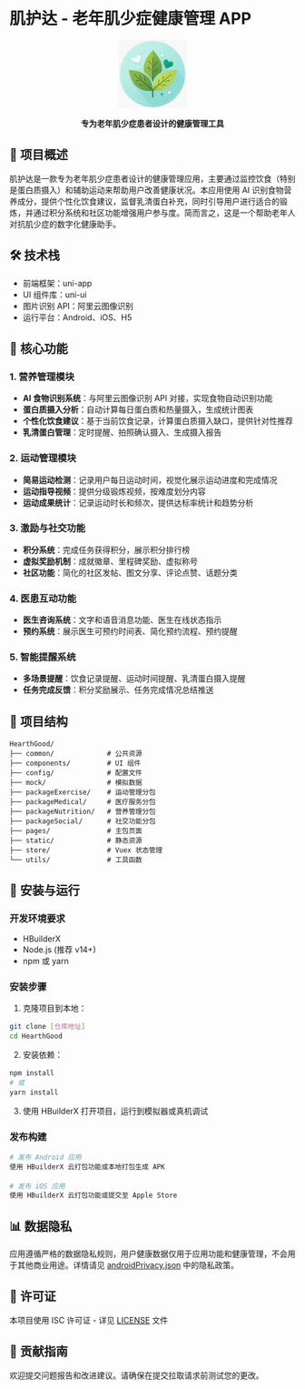# 肌护达 - 老年肌少症健康管理 APP

<p align="center">
  <img src="./static/logo.png" alt="肌护达 Logo" width="120">
</p>

<p align="center">
  <b>专为老年肌少症患者设计的健康管理工具</b>
</p>

## 📱 项目概述

肌护达是一款专为老年肌少症患者设计的健康管理应用，主要通过监控饮食（特别是蛋白质摄入）和辅助运动来帮助用户改善健康状况。本应用使用 AI 识别食物营养成分，提供个性化饮食建议，监督乳清蛋白补充，同时引导用户进行适合的锻炼，并通过积分系统和社区功能增强用户参与度。简而言之，这是一个帮助老年人对抗肌少症的数字化健康助手。

## 🛠️ 技术栈

- 前端框架：uni-app
- UI 组件库：uni-ui
- 图片识别 API：阿里云图像识别
- 运行平台：Android、iOS、H5

## 🔑 核心功能

### 1. 营养管理模块

- **AI 食物识别系统**：与阿里云图像识别 API 对接，实现食物自动识别功能
- **蛋白质摄入分析**：自动计算每日蛋白质和热量摄入，生成统计图表
- **个性化饮食建议**：基于当前饮食记录，计算蛋白质摄入缺口，提供针对性推荐
- **乳清蛋白管理**：定时提醒、拍照确认摄入、生成摄入报告

### 2. 运动管理模块

- **简易运动检测**：记录用户每日运动时间，视觉化展示运动进度和完成情况
- **运动指导视频**：提供分级锻炼视频，按难度划分内容
- **运动成果统计**：记录运动时长和频次，提供达标率统计和趋势分析

### 3. 激励与社交功能

- **积分系统**：完成任务获得积分，展示积分排行榜
- **虚拟奖励机制**：成就徽章、里程碑奖励、虚拟称号
- **社区功能**：简化的社区发帖、图文分享、评论点赞、话题分类

### 4. 医患互动功能

- **医生咨询系统**：文字和语音消息功能、医生在线状态指示
- **预约系统**：展示医生可预约时间表、简化预约流程、预约提醒

### 5. 智能提醒系统

- **多场景提醒**：饮食记录提醒、运动时间提醒、乳清蛋白摄入提醒
- **任务完成反馈**：积分奖励展示、任务完成情况总结推送

## 📂 项目结构

```
HearthGood/
├── common/             # 公共资源
├── components/         # UI 组件
├── config/             # 配置文件
├── mock/               # 模拟数据
├── packageExercise/    # 运动管理分包
├── packageMedical/     # 医疗服务分包
├── packageNutrition/   # 营养管理分包
├── packageSocial/      # 社交功能分包
├── pages/              # 主包页面
├── static/             # 静态资源
├── store/              # Vuex 状态管理
└── utils/              # 工具函数
```

## 🚀 安装与运行

### 开发环境要求

- HBuilderX
- Node.js (推荐 v14+)
- npm 或 yarn

### 安装步骤

1. 克隆项目到本地：

```bash
git clone [仓库地址]
cd HearthGood
```

2. 安装依赖：

```bash
npm install
# 或
yarn install
```

3. 使用 HBuilderX 打开项目，运行到模拟器或真机调试

### 发布构建

```bash
# 发布 Android 应用
使用 HBuilderX 云打包功能或本地打包生成 APK

# 发布 iOS 应用
使用 HBuilderX 云打包功能或提交至 Apple Store
```

## 📊 数据隐私

应用遵循严格的数据隐私规则，用户健康数据仅用于应用功能和健康管理，不会用于其他商业用途。详情请见 [androidPrivacy.json](./androidPrivacy.json) 中的隐私政策。

## 📄 许可证

本项目使用 ISC 许可证 - 详见 [LICENSE](LICENSE) 文件

## 👥 贡献指南

欢迎提交问题报告和改进建议。请确保在提交拉取请求前测试您的更改。

